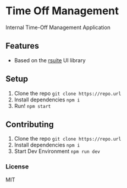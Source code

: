 # Time Off Management

Internal Time-Off Management Application

## Features

- Based on the [rsuite](https://rsuitejs.com/en/guide) UI library

## Setup

1. Clone the repo `git clone https://repo.url`
2. Install dependencies `npm i`
3. Run! `npm start`

## Contributing

1. Clone the repo `git clone https://repo.url`
2. Install dependencies `npm i`
3. Start Dev Environment `npm run dev`

### License

MIT